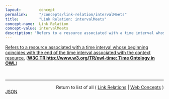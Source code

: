 ```yaml
---
layout:        concept
permalink:     "/concepts/link-relation/intervalMeets"
title:         "Link Relation: intervalMeets"
concept-name:  Link Relation
concept-value: intervalMeets
description: "Refers to a resource associated with a time interval whose beginning coincides with the end of the time interval associated with the context resource."
---
```


[Refers to a resource associated with a time interval whose beginning coincides with the end of the time interval associated with the context resource.](http://www.w3.org/TR/owl-time/#time:intervalMeets "Read documentation for Link Relation &#34;intervalMeets&#34;") (**[W3C TR http://www.w3.org/TR/owl-time: Time Ontology in OWL](/specs/W3C/TR/owl-time "OWL-Time is an OWL-2 DL ontology of temporal concepts, for describing the temporal properties of resources in the world or described in Web pages. The ontology provides a vocabulary for expressing facts about topological (ordering) relations among instants and intervals, together with information about durations, and about temporal position including date-time information. Time positions and durations may be expressed using either the conventional (Gregorian) calendar and clock, or using another temporal reference system such as Unix-time, geologic time, or different calendars.")**)

<br/>
<hr/>

<p style="float : left"><a href="./intervalMeets.json" title="JSON representing this particular Web Concept value">JSON</a></p>
<p style="text-align: right">Return to list of all ( <a href="../link-relation/">Link Relations</a> | <a href="../">Web Concepts</a> )</p>
